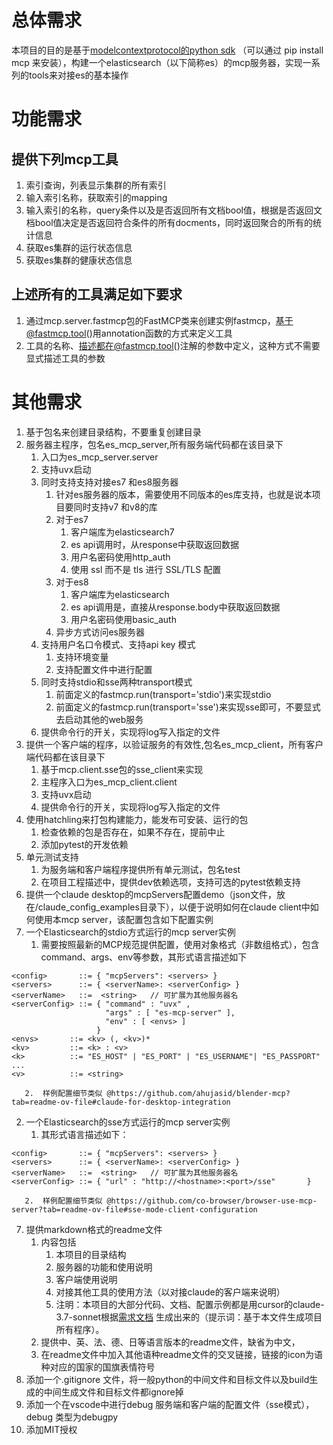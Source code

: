 # 总体需求
本项目的目的是基于[modelcontextprotocol的python sdk](https://github.com/modelcontextprotocol/python-sdk)
（可以通过
pip install mcp
来安装），构建一个elasticsearch（以下简称es）的mcp服务器，实现一系列的tools来对接es的基本操作

# 功能需求
## 提供下列mcp工具
1. 索引查询，列表显示集群的所有索引
2. 输入索引名称，获取索引的mapping
3. 输入索引的名称，query条件以及是否返回所有文档bool值，根据是否返回文档bool值决定是否返回符合条件的所有docments，同时返回聚合的所有的统计信息
4. 获取es集群的运行状态信息
5. 获取es集群的健康状态信息
## 上述所有的工具满足如下要求
1. 通过mcp.server.fastmcp包的FastMCP类来创建实例fastmcp，基于@fastmcp.tool()用annotation函数的方式来定义工具
2. 工具的名称、描述都在@fastmcp.tool()注解的参数中定义，这种方式不需要显式描述工具的参数

# 其他需求
1. 基于包名来创建目录结构，不要重复创建目录
2. 服务器主程序，包名es_mcp_server,所有服务端代码都在该目录下
   1. 入口为es_mcp_server.server
   2. 支持uvx启动
   3. 同时支持支持对接es7 和es8服务器
      1. 针对es服务器的版本，需要使用不同版本的es库支持，也就是说本项目要同时支持v7 和v8的库
      2. 对于es7
         1. 客户端库为elasticsearch7
         2. es api调用时，从response中获取返回数据
         3. 用户名密码使用http_auth
         4. 使用 ssl 而不是 tls 进行 SSL/TLS 配置
      3. 对于es8
         1. 客户端库为elasticsearch
         2. es api调用是，直接从response.body中获取返回数据
         3. 用户名密码使用basic_auth
      4. 异步方式访问es服务器
   4. 支持用户名口令模式、支持api key 模式
      1. 支持环境变量
      2. 支持配置文件中进行配置
   5. 同时支持stdio和sse两种transport模式
      1. 前面定义的fastmcp.run(transport='stdio')来实现stdio
      2. 前面定义的fastmcp.run(transport='sse')来实现sse即可，不要显式去启动其他的web服务
   6. 提供命令行的开关，实现将log写入指定的文件
3. 提供一个客户端的程序，以验证服务的有效性,包名es_mcp_client，所有客户端代码都在该目录下
   1. 基于mcp.client.sse包的sse_client来实现
   2. 主程序入口为es_mcp_client.client
   3. 支持uvx启动
   4. 提供命令行的开关，实现将log写入指定的文件
4. 使用hatchling来打包构建能力，能发布可安装、运行的包
   1. 检查依赖的包是否存在，如果不存在，提前中止
   2. 添加pytest的开发依赖
5. 单元测试支持
   1. 为服务端和客户端程序提供所有单元测试，包名test
   2. 在项目工程描述中，提供dev依赖选项，支持可选的pytest依赖支持
6.  提供一个claude desktop的mcpServers配置demo（json文件，放在/claude_config_examples目录下），以便于说明如何在claude client中如何使用本mcp server，该配置包含如下配置实例
   1.  一个Elasticsearch的stdio方式运行的mcp server实例
       1.  需要按照最新的MCP规范提供配置，使用对象格式（非数组格式），包含command、args、env等参数，其形式语言描述如下
   
   
   ``` bnf
   <config>       ::= { "mcpServers": <servers> }
   <servers>      ::= { <serverName>: <serverConfig> }
   <serverName>   ::=  <string>   // 可扩展为其他服务器名
   <serverConfig> ::= { "command" : "uvx" ,
                        "args" : [ "es-mcp-server" ],
                        "env" : [ <envs> ]
                      }  
   <envs>       ::= <kv> (, <kv>)*
   <kv>         ::= <k> : <v>
   <k>          ::= "ES_HOST" | "ES_PORT" | "ES_USERNAME"| "ES_PASSPORT" ...
   <v>          ::= <string>

   ```

       2.  样例配置细节类似 @https://github.com/ahujasid/blender-mcp?tab=readme-ov-file#claude-for-desktop-integration
   2.  一个Elasticsearch的sse方式运行的mcp server实例
       1.  其形式语言描述如下：
   ``` bnf
   <config>       ::= { "mcpServers": <servers> }
   <servers>      ::= { <serverName>: <serverConfig> }
   <serverName>   ::=  <string>   // 可扩展为其他服务器名
   <serverConfig> ::= { "url" : "http://<hostname>:<port>/sse"       }  
   ```
       2.  样例配置细节类似 @https://github.com/co-browser/browser-use-mcp-server?tab=readme-ov-file#sse-mode-client-configuration
7.  提供markdown格式的readme文件
    1.  内容包括
        1.  本项目的目录结构
        2.  服务器的功能和使用说明
        3.  客户端使用说明
        4.  对接其他工具的使用方法（以对接claude的客户端来说明）
        5.  注明：本项目的大部分代码、文档、配置示例都是用cursor的claude-3.7-sonnet根据[需求文档](/docs/requires.md) 生成出来的（提示词：基于本文件生成项目所有程序）。 
    2.  提供中、英、法、德、日等语言版本的readme文件，缺省为中文，
    3.  在readme文件中加入其他语种readme文件的交叉链接，链接的icon为语种对应的国家的国旗表情符号
8.  添加一个.gitignore 文件，将一般python的中间文件和目标文件以及build生成的中间生成文件和目标文件都ignore掉
9.  添加一个在vscode中进行debug 服务端和客户端的配置文件（sse模式），debug 类型为debugpy
10. 添加MIT授权
   


